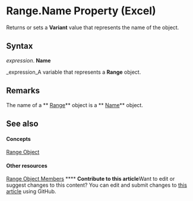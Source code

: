 
# Range.Name Property (Excel)

Returns or sets a  **Variant** value that represents the name of the object.


## Syntax

 _expression_. **Name**

 _expression_A variable that represents a  **Range** object.


## Remarks

The name of a  ** [Range](b8207778-0dcc-4570-1234-f130532cc8cd.md)** object is a ** [Name](cfedb297-ac0d-dff0-99c7-6927cc5f31ed.md)** object.


## See also


#### Concepts


 [Range Object](b8207778-0dcc-4570-1234-f130532cc8cd.md)
#### Other resources


 [Range Object Members](4336bf81-1e63-7e44-1792-baf366a027a7.md)
****   **Contribute to this article**Want to edit or suggest changes to this content? You can edit and submit changes to  [this article](https://github.com/jhershey00/VBA_Excel_Test/OpenXMLCon/articles/39d1a326-e123-443c-29c0-453f7b4a8760.md) using GitHub.


